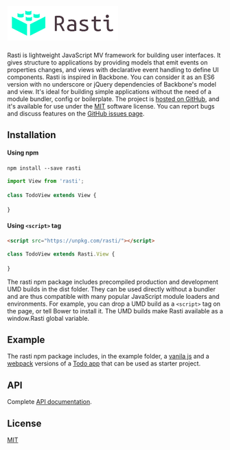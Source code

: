 # <a href='http://rasti.js.org'><img src='logo.svg' height='80' alt='Rasti Logo' aria-label='rasti.js.org' /></a>

Rasti is lightweight JavaScript MV framework for building user interfaces.
It gives structure to applications by providing models that emit events on properties changes, and views with declarative event handling to define UI components.
Rasti is inspired in Backbone. You can consider it as an ES6 version with no underscore or jQuery dependencies of Backbone's model and view.
It's ideal for building simple applications without the need of a module bundler, config or boilerplate.
The project is [hosted on GitHub](https://github.com/8tentaculos/rasti), and it's available for use under the [MIT](LICENSE.md) software license.
You can report bugs and discuss features on the [GitHub issues page](https://github.com/8tentaculos/rasti/issues).

## Installation

#### Using npm

```
npm install --save rasti
```

```javascript
import View from 'rasti';

class TodoView extends View {
    
}
```

#### Using `<script>` tag

```html
<script src="https://unpkg.com/rasti/"></script>
```

```javascript
class TodoView extends Rasti.View {
    
}
```

The rasti npm package includes precompiled production and development UMD builds in the dist folder. They can be used directly without a bundler and are thus compatible with many popular JavaScript module loaders and environments. For example, you can drop a UMD build as a `<script>` tag on the page, or tell Bower to install it. The UMD builds make Rasti available as a window.Rasti global variable.

## Example

The rasti npm package includes, in the example folder, a [vanila js](https://github.com/8tentaculos/rasti/tree/master/example/todo) and a [webpack](https://github.com/8tentaculos/rasti/tree/master/example/todo-webpack) versions of a [Todo app](example/todo/) that can be used as starter project.

## API

Complete [API documentation](docs/api.md).

## License

[MIT](LICENSE.md)
